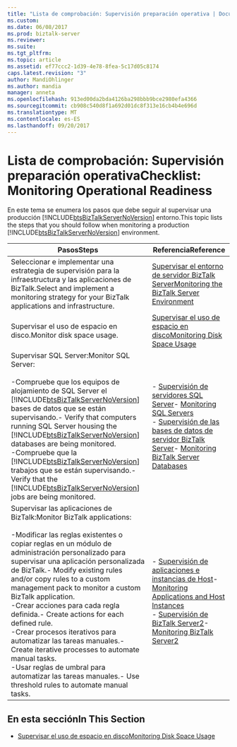 ```yaml
---
title: "Lista de comprobación: Supervisión preparación operativa | Documentos de Microsoft"
ms.custom: 
ms.date: 06/08/2017
ms.prod: biztalk-server
ms.reviewer: 
ms.suite: 
ms.tgt_pltfrm: 
ms.topic: article
ms.assetid: ef77ccc2-1d39-4e78-8fea-5c17d05c8174
caps.latest.revision: "3"
author: MandiOhlinger
ms.author: mandia
manager: anneta
ms.openlocfilehash: 913ed00da2bda4126ba298bbb9bce2980efa4366
ms.sourcegitcommit: cb908c540d8f1a692d01dc8f313e16cb4b4e696d
ms.translationtype: MT
ms.contentlocale: es-ES
ms.lasthandoff: 09/20/2017
---
```

# <a name="checklist-monitoring-operational-readiness"></a><span data-ttu-id="2535a-102">Lista de comprobación: Supervisión preparación operativa</span><span class="sxs-lookup"><span data-stu-id="2535a-102">Checklist: Monitoring Operational Readiness</span></span>
<span data-ttu-id="2535a-103">En este tema se enumera los pasos que debe seguir al supervisar una producción [!INCLUDE[btsBizTalkServerNoVersion](../includes/btsbiztalkservernoversion-md.md)] entorno.</span><span class="sxs-lookup"><span data-stu-id="2535a-103">This topic lists the steps that you should follow when monitoring a production [!INCLUDE[btsBizTalkServerNoVersion](../includes/btsbiztalkservernoversion-md.md)] environment.</span></span>  
  
|<span data-ttu-id="2535a-104">Pasos</span><span class="sxs-lookup"><span data-stu-id="2535a-104">Steps</span></span>|<span data-ttu-id="2535a-105">Referencia</span><span class="sxs-lookup"><span data-stu-id="2535a-105">Reference</span></span>|  
|-----------|---------------|  
|<span data-ttu-id="2535a-106">Seleccionar e implementar una estrategia de supervisión para la infraestructura y las aplicaciones de BizTalk.</span><span class="sxs-lookup"><span data-stu-id="2535a-106">Select and implement a monitoring strategy for your BizTalk applications and infrastructure.</span></span>|[<span data-ttu-id="2535a-107">Supervisar el entorno de servidor BizTalk Server</span><span class="sxs-lookup"><span data-stu-id="2535a-107">Monitoring the BizTalk Server Environment</span></span>](../technical-guides/monitoring-the-biztalk-server-environment.md)|  
|<span data-ttu-id="2535a-108">Supervisar el uso de espacio en disco.</span><span class="sxs-lookup"><span data-stu-id="2535a-108">Monitor disk space usage.</span></span>|[<span data-ttu-id="2535a-109">Supervisar el uso de espacio en disco</span><span class="sxs-lookup"><span data-stu-id="2535a-109">Monitoring Disk Space Usage</span></span>](../technical-guides/monitoring-disk-space-usage.md)|  
|<span data-ttu-id="2535a-110">Supervisar SQL Server:</span><span class="sxs-lookup"><span data-stu-id="2535a-110">Monitor SQL Server:</span></span><br /><br /> <span data-ttu-id="2535a-111">-Compruebe que los equipos de alojamiento de SQL Server el [!INCLUDE[btsBizTalkServerNoVersion](../includes/btsbiztalkservernoversion-md.md)] bases de datos que se están supervisando.</span><span class="sxs-lookup"><span data-stu-id="2535a-111">-   Verify that computers running SQL Server housing the [!INCLUDE[btsBizTalkServerNoVersion](../includes/btsbiztalkservernoversion-md.md)] databases are being monitored.</span></span><br /><span data-ttu-id="2535a-112">-Compruebe que la [!INCLUDE[btsBizTalkServerNoVersion](../includes/btsbiztalkservernoversion-md.md)] trabajos que se están supervisando.</span><span class="sxs-lookup"><span data-stu-id="2535a-112">-   Verify that the [!INCLUDE[btsBizTalkServerNoVersion](../includes/btsbiztalkservernoversion-md.md)] jobs are being monitored.</span></span>|<span data-ttu-id="2535a-113">-   [Supervisión de servidores SQL Server](../technical-guides/monitoring-sql-servers.md)</span><span class="sxs-lookup"><span data-stu-id="2535a-113">-   [Monitoring SQL Servers](../technical-guides/monitoring-sql-servers.md)</span></span><br /><span data-ttu-id="2535a-114">-   [Supervisión de las bases de datos de servidor BizTalk Server](../technical-guides/monitoring-biztalk-server-databases.md)</span><span class="sxs-lookup"><span data-stu-id="2535a-114">-   [Monitoring BizTalk Server Databases](../technical-guides/monitoring-biztalk-server-databases.md)</span></span>|  
|<span data-ttu-id="2535a-115">Supervisar las aplicaciones de BizTalk:</span><span class="sxs-lookup"><span data-stu-id="2535a-115">Monitor BizTalk applications:</span></span><br /><br /> <span data-ttu-id="2535a-116">-Modificar las reglas existentes o copiar reglas en un módulo de administración personalizado para supervisar una aplicación personalizada de BizTalk.</span><span class="sxs-lookup"><span data-stu-id="2535a-116">-   Modify existing rules and/or copy rules to a custom management pack to monitor a custom BizTalk application.</span></span><br /><span data-ttu-id="2535a-117">-Crear acciones para cada regla definida.</span><span class="sxs-lookup"><span data-stu-id="2535a-117">-   Create actions for each defined rule.</span></span><br /><span data-ttu-id="2535a-118">-Crear procesos iterativos para automatizar las tareas manuales.</span><span class="sxs-lookup"><span data-stu-id="2535a-118">-   Create iterative processes to automate manual tasks.</span></span><br /><span data-ttu-id="2535a-119">-Usar reglas de umbral para automatizar las tareas manuales.</span><span class="sxs-lookup"><span data-stu-id="2535a-119">-   Use threshold rules to automate manual tasks.</span></span>|<span data-ttu-id="2535a-120">-   [Supervisión de aplicaciones e instancias de Host](../technical-guides/monitoring-applications-and-host-instances.md)</span><span class="sxs-lookup"><span data-stu-id="2535a-120">-   [Monitoring Applications and Host Instances](../technical-guides/monitoring-applications-and-host-instances.md)</span></span><br /><span data-ttu-id="2535a-121">-   [Supervisión de BizTalk Server2](../technical-guides/monitoring-biztalk-server2.md)</span><span class="sxs-lookup"><span data-stu-id="2535a-121">-   [Monitoring BizTalk Server2](../technical-guides/monitoring-biztalk-server2.md)</span></span>|  
  
## <a name="in-this-section"></a><span data-ttu-id="2535a-122">En esta sección</span><span class="sxs-lookup"><span data-stu-id="2535a-122">In This Section</span></span>  
  
-   [<span data-ttu-id="2535a-123">Supervisar el uso de espacio en disco</span><span class="sxs-lookup"><span data-stu-id="2535a-123">Monitoring Disk Space Usage</span></span>](../technical-guides/monitoring-disk-space-usage.md)